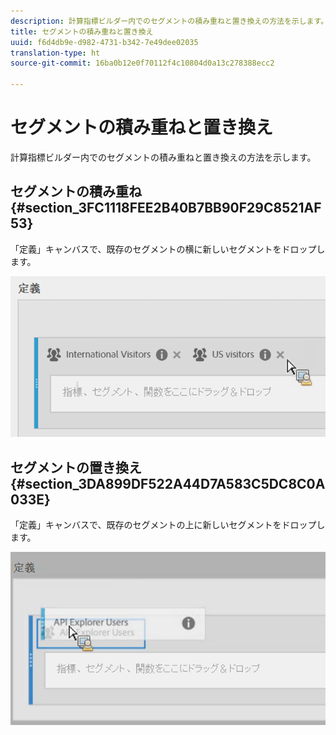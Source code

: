 ```yaml
---
description: 計算指標ビルダー内でのセグメントの積み重ねと置き換えの方法を示します。
title: セグメントの積み重ねと置き換え
uuid: f6d4db9e-d982-4731-b342-7e49dee02035
translation-type: ht
source-git-commit: 16ba0b12e0f70112f4c10804d0a13c278388ecc2

---
```



# セグメントの積み重ねと置き換え

計算指標ビルダー内でのセグメントの積み重ねと置き換えの方法を示します。

## セグメントの積み重ね {#section_3FC1118FEE2B40B7BB90F29C8521AF53}

「定義」キャンバスで、既存のセグメントの横に新しいセグメントをドロップします。

![](assets/cm_stack_seg.png)

## セグメントの置き換え {#section_3DA899DF522A44D7A583C5DC8C0A033E}

「定義」キャンバスで、既存のセグメントの上に新しいセグメントをドロップします。

![](assets/cm_replace_seg.png)

